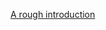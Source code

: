 [A rough introduction](https://wzetto.github.io/wz369.github.io/Research_etc/SQS_drl/main_formal.html)
